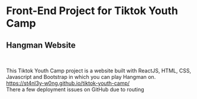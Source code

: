 # Front-End Project for Tiktok Youth Camp
## Hangman Website
<br>

This Tiktok Youth Camp project is a website built with ReactJS, HTML, CSS, Javascript and Bootstrap in which you can play Hangman on.
https://st4nl3y-w0ng.github.io/tiktok-youth-camp/
<br>
There a few deployment issues on GitHub due to routing
